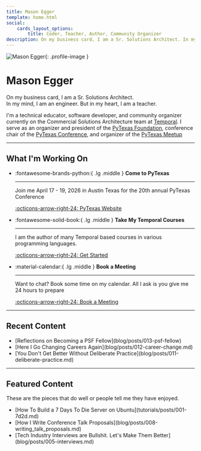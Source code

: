 ```yaml
---
title: Mason Egger
template: home.html
social:
    cards_layout_options:
        title: Coder, Teacher, Author, Community Organizer
description: On my business card, I am a Sr. Solutions Architect. In my mind, I am an engineer. But in my heart, I am a teacher.
---
```


<div class="hero-section" markdown>

![Mason Egger](https://github.com/masonegger.png){: .profile-image }

# Mason Egger

<p class="tagline">On my business card, I am a Sr. Solutions Architect.<br>In my mind, I am an engineer. But in my heart, I am a teacher.</p>

<div class="subtitle" markdown>

I'm a technical educator, software developer, and community organizer currently on the Commercial Solutions Architecture team at [Temporal](https://temporal.io). I serve as an organizer and president of the [PyTexas Foundation](https://pytexas.org), conference chair of the [PyTexas Conference](https://pytexas.org/2026), and organizer of the [PyTexas Meetup](https://pytexas.org/meetup)

</div>

</div>

---

<div class="content-section" markdown>

## What I'm Working On

<div class="grid cards" markdown>

-   :fontawesome-brands-python:{ .lg .middle } __Come to PyTexas__

    ---

    Join me April 17 - 19, 2026 in Austin Texas for the 20th annual PyTexas Conference

    [:octicons-arrow-right-24: PyTexas Website](https://pytexas.org/2026)

-   :fontawesome-solid-book:{ .lg .middle } __Take My Temporal Courses__

    ---

    I am the author of many Temporal based courses in various programming languages.

    [:octicons-arrow-right-24: Get Started](https://learn.temporal.io/courses/)


-   :material-calendar:{ .lg .middle } __Book a Meeting__

    ---

    Want to chat? Book some time on my calendar. All I ask is you give me 24 hours to prepare

    [:octicons-arrow-right-24: Book a Meeting](https://calendly.com/masonegger)

</div>

</div>

---

<div class="content-section" markdown>

## Recent Content

<ul class="content-list" markdown>
<li markdown>[Reflections on Becoming a PSF Fellow](blog/posts/013-psf-fellow)</li>
<li markdown>[Here I Go Changing Careers Again](blog/posts/012-career-change.md)</li>
<li markdown>[You Don't Get Better Without Deliberate Practice](blog/posts/011-deliberate-practice.md)</li>
</ul>

</div>

---

<div class="content-section" markdown>

## Featured Content

These are the pieces that do well or people tell me they have enjoyed.

<ul class="content-list" markdown>
<li markdown>[How To Build a 7 Days To Die Server on Ubuntu](tutorials/posts/001-7d2d.md)</li>
<li markdown>[How I Write Conference Talk Proposals](blog/posts/008-writing_talk_proposals.md)</li>
<li markdown>[Tech Industry Interviews are Bullshit. Let's Make Them Better](blog/posts/005-interviews.md)</li>
</ul>

</div>

